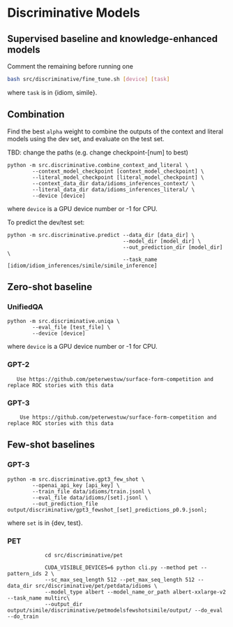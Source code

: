 # Discriminative Models

## Supervised baseline and knowledge-enhanced models
Comment the remaining before running one

```bash
bash src/discriminative/fine_tune.sh [device] [task]
```

where `task` is in {idiom, simile}.

## Combination

Find the best `alpha` weight to combine the outputs of the context and literal models using the dev set, and evaluate on the test set.

TBD: change the paths (e.g. change checkpoint-[num] to best)

```
python -m src.discriminative.combine_context_and_literal \
        --context_model_checkpoint [context_model_checkpoint] \
        --literal_model_checkpoint [literal_model_checkpoint] \
        --context_data_dir data/idioms_inferences_context/ \
        --literal_data_dir data/idioms_inferences_literal/ \        
        --device [device]
```

where `device` is a GPU device number or -1 for CPU.

To predict the dev/test set:

```
python -m src.discriminative.predict --data_dir [data_dir] \
                                     --model_dir [model_dir] \
                                     --out_prediction_dir [model_dir] \
                                     --task_name [idiom/idiom_inferences/simile/simile_inference]
```

## Zero-shot baseline 

### UnifiedQA

```
python -m src.discriminative.uniqa \
        --eval_file [test_file] \
        --device [device]
```

where `device` is a GPU device number or -1 for CPU.

### GPT-2

       Use https://github.com/peterwestuw/surface-form-competition and replace ROC stories with this data

### GPT-3

        Use https://github.com/peterwestuw/surface-form-competition and replace ROC stories with this data

## Few-shot baselines

### GPT-3

```
python -m src.discriminative.gpt3_few_shot \
        --openai_api_key [api_key] \
        --train_file data/idioms/train.jsonl \
        --eval_file data/idioms/[set].jsonl \
        --out_prediction_file output/discriminative/gpt3_fewshot_[set]_predictions_p0.9.jsonl;
```

where `set` is in {dev, test}.

### PET

                cd src/discriminative/pet
                
                CUDA_VISIBLE_DEVICES=6 python cli.py --method pet --pattern_ids 2 \
                --sc_max_seq_length 512 --pet_max_seq_length 512 --data_dir src/discriminative/pet/petdata/idioms \
                --model_type albert --model_name_or_path albert-xxlarge-v2 --task_name multirc\
                --output_dir output/simile/discriminative/petmodelsfewshotsimile/output/ --do_eval --do_train

